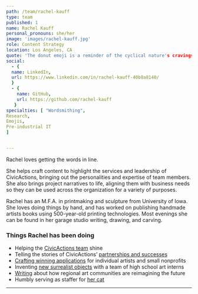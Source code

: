 ```yaml
---
path: /team/rachel-kauff
type: team
published: 1
name: Rachel Kauff
personal_pronouns: she/her
image: 'images/rachel-kauff.jpg'
role: Content Strategy
location: Los Angeles, CA
quote: 'The donut emoji is a reminder of the cyclical nature's cravings.'
social:
  - {
  name: LinkedIn,
  url: https://www.linkedin.com/in/rachel-kauff-40b8a8140/
  }
  - {
    name: GitHub,
    url: https://github.com/rachel-kauff
   }
specialties: [ "Wordsmithing",
Research,
Emojis,
Pre-industrial IT
]


---
```

Rachel loves getting the words in line.

She helps craft content to highlight the services and leadership of CivicActions, bringing out the personalities and expertise of team members. She also brings project narratives to life, aligning them with business needs so they can be used across the organization for a variety of purposes.

Rachel has an M.F.A. in printmaking and sculpture from University of Iowa. She loves doing things by hand, and has worked on publishing handmade artists books using 500-year-old printing technologies. Most evenings she can be found in her garage studio writing, drawing, and carving.




### Things Rachel has been doing
* Helping the [CivicActions team](https://civicactions.com/team/) shine
* Telling the stories of CivicActions’ [partnerships and successes](https://civicactions.com/case-study/)
* [Crafting winning applications](http://rachelkauff.net/) for individual artists and small nonprofits
* Inventing [new surrealist objects](http://platteforum.org/dt_catalog/rachel-kauff/) with a team of high school art interns
* [Writing](http://the-rib.net/project/dearest-future-a-love-note-for-iowa-citys-public-space-one) about how regional art communities are reimagining the future
* Humbly serving as staffer for [her cat](https://www.instagram.com/toad.kauff.harris/)

----------------------------
